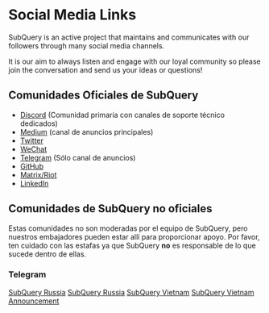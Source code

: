 # Social Media Links

SubQuery is an active project that maintains and communicates with our followers through many social media channels.

It is our aim to always listen and engage with our loyal community so please join the conversation and send us your ideas or questions!

## Comunidades Oficiales de SubQuery

- [Discord](https://discord.com/invite/78zg8aBSMG) (Comunidad primaria con canales de soporte técnico dedicados)
- [Medium](https://subquery.medium.com) (canal de anuncios principales)
- [Twitter](https://twitter.com/subquerynetwork)
- [WeChat]()
- [Telegram](https://t.me/subquerynetwork) (Sólo canal de anuncios)
- [GitHub](https://github.com/SubQuery/subql)
- [Matrix/Riot](https://matrix.to/#/#subquery:matrix.org)
- [LinkedIn](https://www.linkedin.com/company/subquery)

## Comunidades de SubQuery no oficiales

Estas comunidades no son moderadas por el equipo de SubQuery, pero nuestros embajadores pueden estar allí para proporcionar apoyo. Por favor, ten cuidado con las estafas ya que SubQuery **no** es responsable de lo que sucede dentro de ellas.

### Telegram

[SubQuery Russia](https://t.me/SubQuery_russia) [SubQuery Russia](https://t.me/SubQueryRu) [SubQuery Vietnam](https://t.me/subqueryvietnam) [SubQuery Vietnam Announcement](https://t.me/subqueryannvn)
